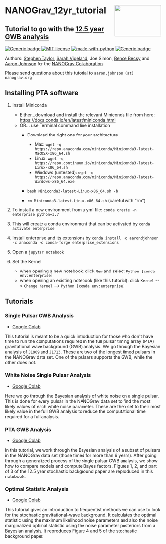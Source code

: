 # NANOGrav_12yr_tutorial <img align="right" width="150" height="100" src="https://github.com/nanograv/12p5yr_stochastic_analysis/blob/master/nanograv.png?raw=true">
## Tutorial to go with the [12.5 year GWB analysis](https://arxiv.org/abs/2009.04496)

[![Generic badge](https://img.shields.io/badge/Created%20by-NANOGrav-red)](http://nanograv.org/)
[![MIT license](https://img.shields.io/badge/License-MIT-blue.svg)](https://lbesson.mit-license.org/)
[![made-with-python](https://img.shields.io/badge/Made%20with-Python-1f425f.svg)](https://www.python.org/)
[![Generic badge](https://img.shields.io/twitter/follow/NANOGrav?style=social)](https://twitter.com/NANOGrav)
 
 Authors: [Stephen Taylor](http://stevertaylor.github.io/), [Sarah Vigeland](https://github.com/svigeland), Joe Simon, [Bence Becsy](https://github.com/bencebecsy) and [Aaron Johnson](https://github.com/AaronDJohnson) for the [NANOGrav Collaboration](https://github.com/nanograv)

 Please send questions about this tutorial to `aaron.johnson (at) nanograv.org`

## Installing PTA software

1. Install Miniconda

	* Either...download and install the relevant Miniconda file from here: https://docs.conda.io/en/latest/miniconda.html
	* OR... use Terminal command line installation
		* Download the right one for your architecture
			* Mac: `wget -q https://repo.anaconda.com/miniconda/Miniconda3-latest-MacOSX-x86_64.sh`
			* Linux: `wget -q https://repo.continuum.io/miniconda/Miniconda3-latest-Linux-x86_64.sh`
			* Windows (untested): `wget -q https://repo.anaconda.com/miniconda/Miniconda3-latest-Windows-x86_64.exe`

		* `bash Miniconda3-latest-Linux-x86_64.sh -b`
		* `rm Miniconda3-latest-Linux-x86_64.sh` (careful with “rm”)

2. To install a new environment from a yml file: `conda create -n enterprise python=3.7`

3. This will create a conda environment that can be activated by `conda activate enterprise`

4. Install enterprise and its extensions by `conda install -c aarondjohnson -c anaconda -c conda-forge enterprise_extensions`

6. Open a `jupyter notebook`

7. Set the Kernel

   * when opening a new notebook: click `New` and select `Python [conda env:enterprise]`  
   * when opening an existing notebook (like this tutorial): click `Kernel` --> `Change Kernel` --> `Python [conda env:enterprise]`  


## Tutorials

### Single Pulsar GWB Analysis 
  * [Google Colab](https://colab.research.google.com/drive/1sBALRUi6wCykAAKH8Lp5TdS69QUmNgZq#scrollTo=t1FXF9NO5HpG)

  This tutorial is meant to be a quick introduction for those who don't have time to run the computations required in the full pulsar timing array (PTA) gravitational wave background (GWB) analysis. We go through the Bayesian analysis of `J1909` and `J1713`. These are two of the longest timed pulsars in the NANOGrav data set. One of the pulsars supports the GWB, while the other does not.

### White Noise Single Pulsar Analysis 
  * [Google Colab](https://colab.research.google.com/drive/11aRVepxn_whRm_JWCbgL_sVqn1hjo9Ik?usp=sharing)

  Here we go through the Bayesian analysis of white noise on a single pulsar. This is done for every pulsar in the NANOGrav data set to find the most likely values of each white noise parameter. These are then set to their most likely value in the full GWB analysis to reduce the computational time required for a full analysis.

### PTA GWB Analysis 
  * [Google Colab](https://colab.research.google.com/drive/1dwZ7ihDtpah9ATiPx2SJIWNYt9YJkQvF?usp=sharing)
  
  In this tutorial, we work through the Bayesian analysis of a subset of pulsars in the NANOGrav data set (those timed for more than 6 years). After going through a generalized process of the single pulsar GWB analysis, we show how to compare models and compute Bayes factors. Figures 1, 2, and part of 3 of the 12.5 year stochastic background paper are reproduced in this notebook.

### Optimal Statistic Analysis 
  * [Google Colab](https://colab.research.google.com/drive/1VNLbutN7cKJM2jl6LId0IgkGJDszDloC#scrollTo=bwMNlFWuQhnB)
	
  This tutorial gives an introduction to frequentist methods we can use to look for the stochastic gravitational-wave background. It calculates the optimal statistic using the maximum likelihood noise parameters and also the noise marginalized optimal statistic using the noise parameter posteriors from a Bayesian analysis. It reproduces Figure 4 and 5 of the stochastic background paper.

